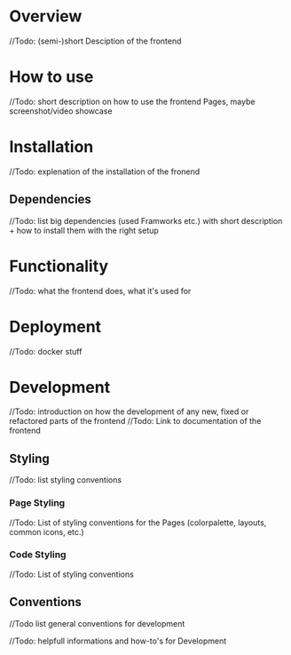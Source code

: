 # Overview
//Todo: (semi-)short Desciption of the frontend
# How to use
//Todo: short description on how to use the frontend Pages, maybe screenshot/video showcase
# Installation
//Todo: explenation of the installation of the fronend 
## Dependencies
//Todo: list big dependencies (used Framworks etc.) with short description + how to install them with the right setup
# Functionality
//Todo: what the frontend does, what it's used for
# Deployment
//Todo: docker stuff 
# Development
//Todo: introduction on how the development of any new, fixed or refactored parts of the frontend
//Todo: Link to documentation of the frontend
## Styling
//Todo: list styling conventions
### Page Styling
//Todo: List of styling conventions for the Pages (colorpalette, layouts, common icons, etc.)
### Code Styling
//Todo: List of styling conventions
## Conventions
//Todo list general conventions for development

//Todo: helpfull informations and how-to's for Development
